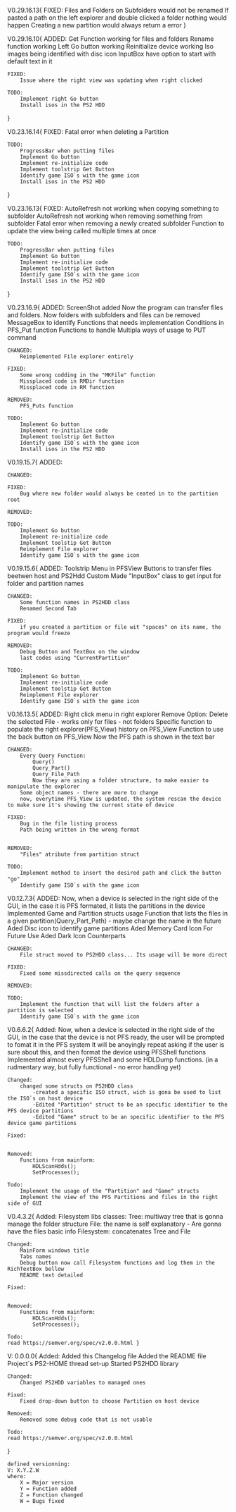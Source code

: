 V0.29.16.13{
	FIXED:
		Files and Folders on Subfolders would not be renamed
		If pasted a path on the left explorer and double clicked a folder nothing would happen
		Creating a new partition would always return a error
}

V0.29.16.10{
	ADDED:
		Get Function working for files and folders
		Rename function working
		Left Go button working
		Reinitialize device working
		Iso images being identified with disc icon
		InputBox have option to start with default text in it

	FIXED:
		Issue where the right view was updating when right clicked

	TODO:
		Implement right Go button
		Install isos in the PS2 HDD
}

V0.23.16.14{
	FIXED:
		Fatal error when deleting a Partition

	TODO:
		ProgressBar when putting files
		Implement Go button
		Implement re-initialize code
		Implement toolstrip Get Button
		Identify game ISO`s with the game icon
		Install isos in the PS2 HDD
}

V0.23.16.13{
	FIXED:
		AutoRefresh not working when copying something to subfolder
		AutoRefresh not working when removing something from subfolder
		Fatal error when removing a newly created subfolder
		Function to update the view being called multiple times at once

	TODO:
		ProgressBar when putting files
		Implement Go button
		Implement re-initialize code
		Implement toolstrip Get Button
		Identify game ISO`s with the game icon
		Install isos in the PS2 HDD
}

V0.23.16.9{
	ADDED:
		ScreenShot added
		Now the program can transfer files and folders.
		Now folders with subfolders and files can be removed
		MessageBox to identify Functions that needs implementation
		Conditions in PFS_Put function
		Functions to handle Multipla ways of usage to PUT command

	CHANGED:
		Reimplemented File explorer entirely

	FIXED:
		Some wrong codding in the "MKFile" function
		Missplaced code in RMDir function
		Missplaced code in RM function

	REMOVED:
		PFS_Puts function

	TODO:
		Implement Go button
		Implement re-initialize code
		Implement toolstrip Get Button
		Identify game ISO`s with the game icon
		Install isos in the PS2 HDD

V0.19.15.7{
	ADDED:

	CHANGED:

	FIXED:
		Bug where new folder would always be ceated in to the partition root

	REMOVED:

	TODO:
		Implement Go button
		Implement re-initialize code
		Implement toolstip Get Button
		Reimplement File explorer
		Identify game ISO`s with the game icon

V0.19.15.6{
	ADDED:
		Toolstrip Menu in PFSView
		Buttons to transfer files beetwen host and PS2Hdd
		Custom Made "InputBox" class to get input for folder and partition names

	CHANGED:
		Some function names in PS2HDD class
		Renamed Second Tab

	FIXED:
		if you created a partition or file wit "spaces" on its name, the program would freeze

	REMOVED:
		Debug Button and TextBox on the window
		last codes using "CurrentPartition"

	TODO:
		Implement Go button
		Implement re-initialize code
		Implement toolstip Get Button
		Reimplement File explorer
		Identify game ISO`s with the game icon

V0.16.13.5{
	ADDED:
		Right click menu in right explorer
			Remove Option: Delete the selected File - works only for files - not folders
		Specific function to populate the right explorer(PFS_View)
		history on PFS_View
		Function to use the back button on PFS_View
		Now the PFS path is shown in the text bar

	CHANGED:
		Every Query Function:
			Query()
			Query_Part()
			Query_File_Path
			Now they are using a folder structure, to make easier to manipulate the explorer
		Some object names - there are more to change
		now, everytime PFS_View is updated, the system rescan the device to make sure it's showing the current state of device

	FIXED:
		Bug in the file listing process
		Path being written in the wrong format


	REMOVED:
		"Files" atribute from partition struct

	TODO:
		Implement method to insert the desired path and click the button "go"
		Identify game ISO`s with the game icon


V0.12.7.3{
	ADDED:
		Now, when a device is selected in the right side of the GUI, in the case it is PFS formated, it lists the partitions in the device
		Implemented Game and Partition structs usage
		Function that lists the files in a given partition(Query_Part_Path) - maybe change the name in the future
		Aded Disc icon to identify game partitions
		Aded Memory Card Icon For Future Use
		Aded Dark Icon Counterparts

	CHANGED:
		File struct moved to PS2HDD class... Its usage will be more direct

	FIXED:
		Fixed some missdirected calls on the query sequence

	REMOVED:

	TODO:
		Implement the function that will list the folders after a partition is selected
		Identify game ISO`s with the game icon


V0.6.6.2{
	Added:
		Now, when a device is selected in the right side of the GUI, in the case that the device is not PFS ready, the user will be prompted to fomat it in the PFS system
			It will be anoyingly repeat asking if the user is sure about this, and then format the device using PFSShell functions
		Implemented almost every PFSShell and some HDLDump functions. (in a rudmentary way, but fully functional - no error handling yet)

	Changed:
		changed some structs on PS2HDD class
			-created a specific ISO struct, wich is gona be used to list the ISO`s on host device
			-Edited "Partition" struct to be an specific identifier to the PFS device partitions
			-Edited "Game" struct to be an specific identifier to the PFS device game partitions

	Fixed:
		

	Removed:
		Functions from mainform:		
			HDLScanHdds();
			SetProcesses();

	Todo:
		Implement the usage of the "Partition" and "Game" structs
		Implement the view of the PFS Partitions and files in the right side of GUI

V0.4.3.2{
	Added:
		Filesystem libs
			classes:
				Tree: multiway tree that is gonna manage the folder structure
				File: the name is self explanatory - Are gonna have the files basic info
				Filesystem: concatenates Tree and File
	
	Changed:
		MainForm windows title
		Tabs names
		Debug button now call Filesystem functions and log them in the RichTextBox bellow
		README text detailed

	Fixed:
		

	Removed:
		Functions from mainform:		
			HDLScanHdds();
			SetProcesses();

	Todo:
	read https://semver.org/spec/v2.0.0.html }

V: 0.0.0.0{
	Added:
		Added this Changelog file
		Added the README file
		Project`s PS2-HOME thread set-up
		Started PS2HDD library
	
	Changed:
		Changed PS2HDD variables to managed ones

	Fixed:
		Fixed drop-down button to choose Partition on host device

	Removed:
		Removed some debug code that is not usable

	Todo:
	read https://semver.org/spec/v2.0.0.html 
}

	defined versionning:
	V: X.Y.Z.W
	where:
		X = Major version
		Y = Function added
		Z = Function changed
		W = Bugs fixed
